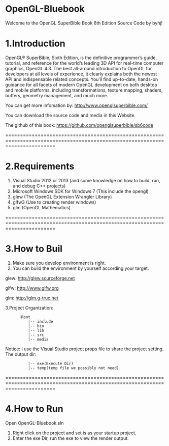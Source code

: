 # OpenGL-Bluebook
Welcome to the OpenGL SuperBible Book 6th Edition Source Code by byhj!

1.Introduction
============================================================================================================================
OpenGL® SuperBible, Sixth Edition, is the definitive programmer’s guide, tutorial, and reference for the world’s leading 3D API for real-time computer graphics, OpenGL 4.3. The best all-around introduction to OpenGL for developers at all levels of experience, it clearly explains both the newest API and indispensable related concepts. You’ll find up-to-date, hands-on guidance for all facets of modern OpenGL development on both desktop and mobile platforms, including transformations, texture mapping, shaders, buffers, geometry management, and much more.

You can get more infomation by: http://www.openglsuperbible.com/

You can download the source code and media in this Website. 

The github of this book: https://github.com/openglsuperbible/sb6code

=============================================================================================================================

2.Requirements
=============================================================================================================================
  1. Visual Studio 2012 or 2013 (and some knowledge on how to build, run, and debug C++ projects)
  2. Microsoft Windows SDK for Windows 7 (This include the opengl)
  3. glew (The OpenGL Extension Wrangler Library)
  4. glfw3 (Use to creating render windows)
  5. glm (OpenGL Mathematics)
  
=============================================================================================================================

3.How to Buil
=============================================================================================================================
  1. Make sure you develop environment is right.
  2. You can build the environment by yourself according your target.
 
  glew: http://glew.sourceforge.net

  glfw: http://www.glfw.org
  
  glm:  http://glm.g-truc.net
  
  3.Project Organization:

		  |Root
              |-- include 
              |-- bin
              |-- lib
              |-- src
              |-- media
              
 Notice: I use the Visual Studio project props file to share the project setting.
         The output dir:
         
              |-- exe(Execute Dir) 
              |-- temp(temp file we possibly not need) 

=============================================================================================================================

4.How to Run
=============================================================================================================================
Open OpenGL-Bluebook.sln
  1. Right click on the project and set is as your startup project.
  2. Enter the exe Dir, run the exe to view the render output.
  
